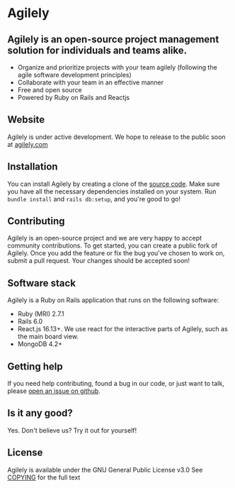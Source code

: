 # Agilely

## Agilely is an open-source project management solution for individuals and teams alike.

- Organize and prioritize projects with your team agilely (following the agile software development principles)
- Collaborate with your team in an effective manner
- Free and open source
- Powered by Ruby on Rails and Reactjs

## Website

Agilely is under active development. We hope to release to the public soon at [agilely.com](https://agilely.com/)

## Installation

You can install Agilely by creating a clone of the [source code](https://github.com/redline-gh/agilely). Make sure you have all the necessary dependencies installed on your system. Run `bundle install` and `rails db:setup`, and you're good to go!

## Contributing

Agilely is an open-source project and we are very happy to accept community contributions. To get started, you can create a public fork of Agilely. Once you add the feature or fix the bug you've chosen to work on, submit a pull request. Your changes should be accepted soon!

## Software stack

Agilely is a Ruby on Rails application that runs on the following software:

- Ruby (MRI) 2.7.1
- Rails 6.0
- React.js 16.13+. We use react for the interactive parts of Agilely, such as the main board view.
- MongoDB 4.2+

## Getting help

If you need help contributing, found a bug in our code, or just want to talk, please [open an issue on github](https://github.com/redline-gh/agilely/issues/new).

## Is it any good?

Yes. Don't believe us? Try it out for yourself!

## License

Agilely is available under the GNU General Public License v3.0
See [COPYING](https://github.com/redline-gh/agilely/blob/master/COPYING.md) for the full text
